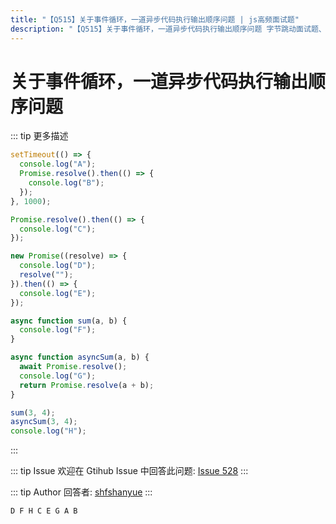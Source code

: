 ```yaml
---
title: "【Q515】关于事件循环，一道异步代码执行输出顺序问题 | js高频面试题"
description: "【Q515】关于事件循环，一道异步代码执行输出顺序问题 字节跳动面试题、阿里腾讯面试题、美团小米面试题。"
---
```


# 关于事件循环，一道异步代码执行输出顺序问题

::: tip 更多描述

```js
setTimeout(() => {
  console.log("A");
  Promise.resolve().then(() => {
    console.log("B");
  });
}, 1000);

Promise.resolve().then(() => {
  console.log("C");
});

new Promise((resolve) => {
  console.log("D");
  resolve("");
}).then(() => {
  console.log("E");
});

async function sum(a, b) {
  console.log("F");
}

async function asyncSum(a, b) {
  await Promise.resolve();
  console.log("G");
  return Promise.resolve(a + b);
}

sum(3, 4);
asyncSum(3, 4);
console.log("H");
```

:::

::: tip Issue
欢迎在 Gtihub Issue 中回答此问题: [Issue 528](https://github.com/shfshanyue/Daily-Question/issues/528)
:::

::: tip Author
回答者: [shfshanyue](https://github.com/shfshanyue)
:::

`D F H C E G A B`
